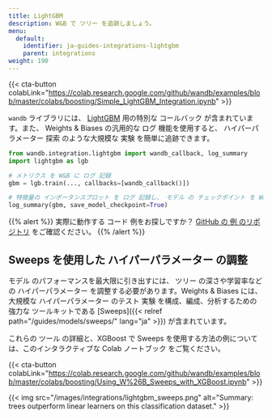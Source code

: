 ```yaml
---
title: LightGBM
description: W&B で ツリー を追跡しましょう。
menu:
  default:
    identifier: ja-guides-integrations-lightgbm
    parent: integrations
weight: 190
---
```


{{< cta-button colabLink="https://colab.research.google.com/github/wandb/examples/blob/master/colabs/boosting/Simple_LightGBM_Integration.ipynb" >}}

`wandb` ライブラリには、 [LightGBM](https://lightgbm.readthedocs.io/en/latest/) 用の特別な コールバック が含まれています。また、 Weights & Biases の汎用的な ログ 機能を使用すると、 ハイパーパラメーター 探索 のような大規模な 実験 を簡単に追跡できます。

```python
from wandb.integration.lightgbm import wandb_callback, log_summary
import lightgbm as lgb

# メトリクス を W&B に ログ 記録
gbm = lgb.train(..., callbacks=[wandb_callback()])

# 特徴量の インポータンスプロット を ログ 記録し、 モデル の チェックポイント を W&B にアップロード
log_summary(gbm, save_model_checkpoint=True)
```

{{% alert %}}
実際に動作する コード 例をお探しですか？ [GitHub の 例 のリポジトリ](https://github.com/wandb/examples/tree/master/examples/boosting-algorithms) をご確認ください。
{{% /alert %}}

## Sweeps を使用した ハイパーパラメーター の調整

モデル のパフォーマンスを最大限に引き出すには、 ツリー の深さや学習率などの ハイパーパラメーター を調整する必要があります。Weights & Biases には、大規模な ハイパーパラメーター のテスト 実験 を構成、編成、分析するための強力な ツールキットである [Sweeps]({{< relref path="/guides/models/sweeps/" lang="ja" >}}) が含まれています。

これらの ツール の詳細と、XGBoost で Sweeps を使用する方法の例については、このインタラクティブな Colab ノートブック をご覧ください。

{{< cta-button colabLink="https://colab.research.google.com/github/wandb/examples/blob/master/colabs/boosting/Using_W%26B_Sweeps_with_XGBoost.ipynb" >}}

{{< img src="/images/integrations/lightgbm_sweeps.png" alt="Summary: trees outperform linear learners on this classification dataset." >}}

